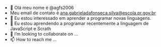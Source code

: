 - 👋 Olá meu nome é @agfs2006
- Meu email de contato é ana.gabrieladafonseca.silva@escola.pr.gov.br
- 👀 Eu estou interessado em aprender a programar novas linguagens.
- 🌱 Eu estou aprendendo a programar recentemente a linguagem de JavaScript e Scrath
- 💞️ I’m looking to collaborate on ...
- 📫 How to reach me ...
